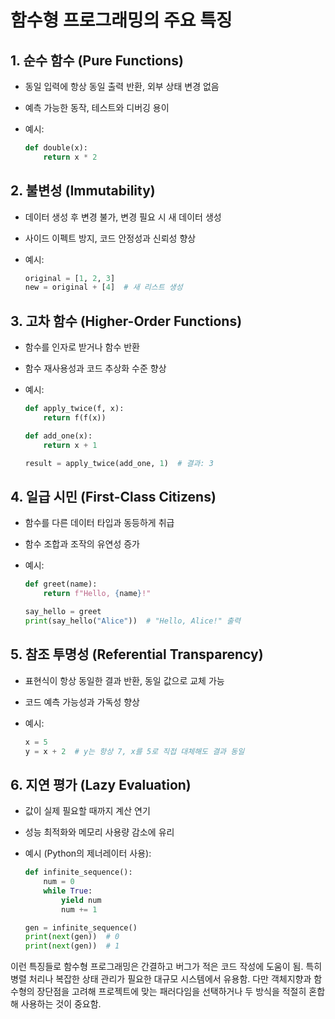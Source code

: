 # 함수형 프로그래밍의 주요 특징

## 1. 순수 함수 (Pure Functions)

- 동일 입력에 항상 동일 출력 반환, 외부 상태 변경 없음
- 예측 가능한 동작, 테스트와 디버깅 용이
- 예시:

  ```python
  def double(x):
      return x * 2
  ```

## 2. 불변성 (Immutability)

- 데이터 생성 후 변경 불가, 변경 필요 시 새 데이터 생성
- 사이드 이펙트 방지, 코드 안정성과 신뢰성 향상
- 예시:

  ```python
  original = [1, 2, 3]
  new = original + [4]  # 새 리스트 생성
  ```

## 3. 고차 함수 (Higher-Order Functions)

- 함수를 인자로 받거나 함수 반환
- 함수 재사용성과 코드 추상화 수준 향상
- 예시:

  ```python
  def apply_twice(f, x):
      return f(f(x))
  
  def add_one(x):
      return x + 1
  
  result = apply_twice(add_one, 1)  # 결과: 3
  ```

## 4. 일급 시민 (First-Class Citizens)

- 함수를 다른 데이터 타입과 동등하게 취급
- 함수 조합과 조작의 유연성 증가
- 예시:

  ```python
  def greet(name):
      return f"Hello, {name}!"
  
  say_hello = greet
  print(say_hello("Alice"))  # "Hello, Alice!" 출력
  ```

## 5. 참조 투명성 (Referential Transparency)

- 표현식이 항상 동일한 결과 반환, 동일 값으로 교체 가능
- 코드 예측 가능성과 가독성 향상
- 예시:

  ```python
  x = 5
  y = x + 2  # y는 항상 7, x를 5로 직접 대체해도 결과 동일
  ```

## 6. 지연 평가 (Lazy Evaluation)

- 값이 실제 필요할 때까지 계산 연기
- 성능 최적화와 메모리 사용량 감소에 유리
- 예시 (Python의 제너레이터 사용):

  ```python
  def infinite_sequence():
      num = 0
      while True:
          yield num
          num += 1
  
  gen = infinite_sequence()
  print(next(gen))  # 0
  print(next(gen))  # 1
  ```

이런 특징들로 함수형 프로그래밍은 간결하고 버그가 적은 코드 작성에 도움이 됨. 특히 병렬 처리나 복잡한 상태 관리가 필요한 대규모 시스템에서 유용함. 다만 객체지향과 함수형의 장단점을 고려해 프로젝트에 맞는 패러다임을 선택하거나 두 방식을 적절히 혼합해 사용하는 것이 중요함.
